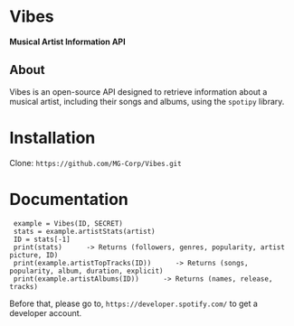 # Vibes
**Musical Artist Information API**

## About
Vibes is an open-source API designed to retrieve information about a musical artist, including their songs and albums, using the `spotipy` library.

# Installation
Clone: `https://github.com/MG-Corp/Vibes.git`

# Documentation
     example = Vibes(ID, SECRET)
     stats = example.artistStats(artist)
     ID = stats[-1]
     print(stats)      -> Returns (followers, genres, popularity, artist picture, ID)
     print(example.artistTopTracks(ID))      -> Returns (songs, popularity, album, duration, explicit)
     print(example.artistAlbums(ID))      -> Returns (names, release, tracks)

Before that, please go to, `https://developer.spotify.com/` to get a developer account.
